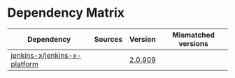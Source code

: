 # Dependency Matrix

Dependency | Sources | Version | Mismatched versions
---------- | ------- | ------- | -------------------
[jenkins-x/jenkins-x-platform](https://github.com/jenkins-x/jenkins-x-platform) |  | [2.0.909](https://github.com/jenkins-x/jenkins-x-platform/releases/tag/v2.0.909) | 
